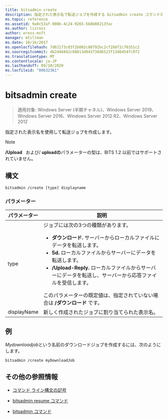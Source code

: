 ```yaml
---
title: bitsadmin create
description: 指定された表示名で転送ジョブを作成する bitsadmin create コマンドの参照記事です。
ms.topic: reference
ms.assetid: 9a8c53af-900b-4c24-9265-5b8b08213fac
ms.author: lizross
author: eross-msft
manager: mtillman
ms.date: 10/16/2017
ms.openlocfilehash: 7d621f3c03f2b002c88792bc2cf2b8f2c70351c2
ms.sourcegitcommit: db2d46842c68813d043738d6523f13d8454fc972
ms.translationtype: MT
ms.contentlocale: ja-JP
ms.lasthandoff: 09/10/2020
ms.locfileid: "89632361"
---
```

# <a name="bitsadmin-create"></a>bitsadmin create

> 適用対象: Windows Server (半期チャネル)、Windows Server 2019、Windows Server 2016、Windows Server 2012 R2、Windows Server 2012

指定された表示名を使用して転送ジョブを作成します。

> [!NOTE]
> **/Upload**   および/ **uploadの**パラメーターの型は、BITS 1.2 以前ではサポートされていません。

## <a name="syntax"></a>構文

```
bitsadmin /create [type] displayname
```

### <a name="parameters"></a>パラメーター

| パラメーター | 説明 |
| ------- | -------- |
| type | ジョブには次の3つの種類があります。<ul><li>**ダウンロード.** サーバーからローカルファイルにデータを転送します。</li><li>**5d.** ローカルファイルからサーバーにデータを転送します。</li><li>**/Upload-Reply.** ローカルファイルからサーバーにデータを転送し、サーバーから応答ファイルを受信します。</li></ul>このパラメーターの既定値は、指定されていない場合は **/ダウンロード** です。 |
| displayName | 新しく作成されたジョブに割り当てられた表示名。 |

## <a name="examples"></a>例

*Mydownloadjob*という名前のダウンロードジョブを作成するには、次のようにします。

```
bitsadmin /create myDownloadJob
```

## <a name="additional-references"></a>その他の参照情報

- [コマンド ライン構文の記号](command-line-syntax-key.md)

- [bitsadmin resume コマンド](bitsadmin-resume.md)

- [bitsadmin コマンド](bitsadmin.md)
